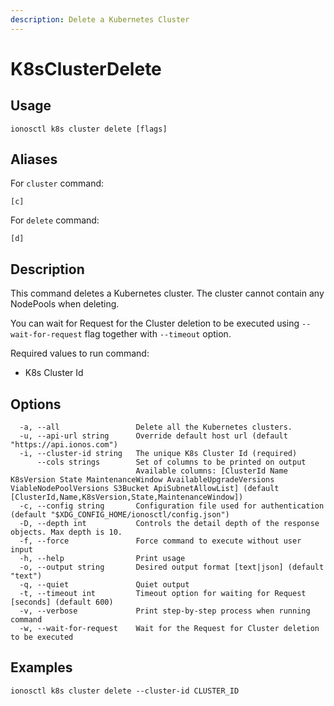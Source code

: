 ```yaml
---
description: Delete a Kubernetes Cluster
---
```


# K8sClusterDelete

## Usage

```text
ionosctl k8s cluster delete [flags]
```

## Aliases

For `cluster` command:

```text
[c]
```

For `delete` command:

```text
[d]
```

## Description

This command deletes a Kubernetes cluster. The cluster cannot contain any NodePools when deleting.

You can wait for Request for the Cluster deletion to be executed using `--wait-for-request` flag together with `--timeout` option.

Required values to run command:

* K8s Cluster Id

## Options

```text
  -a, --all                 Delete all the Kubernetes clusters.
  -u, --api-url string      Override default host url (default "https://api.ionos.com")
  -i, --cluster-id string   The unique K8s Cluster Id (required)
      --cols strings        Set of columns to be printed on output 
                            Available columns: [ClusterId Name K8sVersion State MaintenanceWindow AvailableUpgradeVersions ViableNodePoolVersions S3Bucket ApiSubnetAllowList] (default [ClusterId,Name,K8sVersion,State,MaintenanceWindow])
  -c, --config string       Configuration file used for authentication (default "$XDG_CONFIG_HOME/ionosctl/config.json")
  -D, --depth int           Controls the detail depth of the response objects. Max depth is 10.
  -f, --force               Force command to execute without user input
  -h, --help                Print usage
  -o, --output string       Desired output format [text|json] (default "text")
  -q, --quiet               Quiet output
  -t, --timeout int         Timeout option for waiting for Request [seconds] (default 600)
  -v, --verbose             Print step-by-step process when running command
  -w, --wait-for-request    Wait for the Request for Cluster deletion to be executed
```

## Examples

```text
ionosctl k8s cluster delete --cluster-id CLUSTER_ID
```

